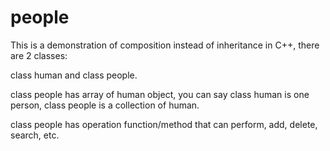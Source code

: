 # people

This is a demonstration of composition instead of inheritance in C++, there are 2 classes:

class human and class people. 

class people has array of human object, you can say class human is one person, class people is a collection of human.

class people has operation function/method that can perform, add, delete, search, etc.

